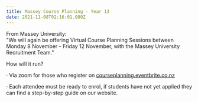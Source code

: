 ```yaml
---
title: Massey Course Planning - Year 13
date: 2021-11-08T02:16:01.080Z
---
```

From Massey University:  
"We will again be offering Virtual Course Planning Sessions between Monday 8 November - Friday 12 November, with the Massey University Recruitment Team."

How will it run?

· Via zoom for those who register on [courseplanning.eventbrite.co.nz](https://www.eventbrite.co.nz/e/massey-university-course-planning-tickets-179666105157)

· Each attendee must be ready to enrol, if students have not yet applied they can find a step-by-step guide on our website.  
